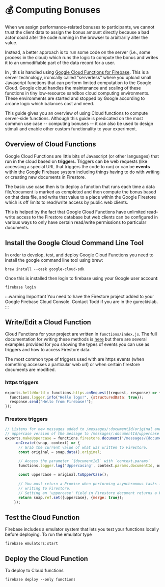 # :moneybag: Computing Bonuses

When we assign performance-related bonuses to participants, 
we cannot trust the client data to assign the bonus amount 
directly because a bad actor could alter the code running in the 
browser to arbitrarily alter the value.

Instead, a better approach is to run some code on the server (i.e., some process in the cloud) which runs the logic to compute the bonus and writes it to an unmodifiable
part of the data record for a user.

In <SmileText />, this is handled using [Google Cloud Functions for Firebase](https://firebase.google.com/docs/functions/?authuser=0#implementation_paths).  This is a server technology, ironically called "serverless" where you upload small Javascript functions that can perform limited computation to the Google Cloud.  Google cloud handles the maintenance and scaling of these functions in tiny low-resource sandbox cloud computing environments.  These environments are started and stopped by Google according to arcane logic which balances cost and need.

This guide gives you an overview of using Cloud functions to compute server-side functions.  Although this guide is predicated on the most common use case -- computing bonuses -- it can also be used to design stimuli and enable other custom functionality to your experiment.

## Overview of Cloud Functions

Google Cloud Functions are little bits of Javascript (or other languages) that run in the cloud based on **triggers**.  Triggers can be web requests (like accessing a special URL that triggers the code to run) or can be **events** within the Google Firebase system including things having to do with writing or creating new documents in Firestore.

The basic use case then is to deploy a function that runs each time a data file/document is marked as completed and then compute the bonus based on that data file, and write that value to a place within the Google Firestore which is off limits to read/write access by public web clients.  

This is helped by the fact that Google Cloud Functions have unlimited read-write access to the Firestore database but web clients can be configured in various ways to only have certain read/write permissions to particular documents.

## Install the Google Cloud Command Line Tool

In order to develop, test, and deploy Google Cloud Functions you need to install the google command line tool using brew:

```
brew install --cask google-cloud-sdk
```

Once this is installed then login to firebase using your Google user account:

```
firebase login
```

:::warning Important
You need to have the <SmileText /> Firestore project added to your Google Firebase Cloud Console.  Contact Todd if you are in the gureckislab.
:::


## Write/Edit a Cloud Function

Cloud Functions for your project are written in `functions/index.js`.
The full documentation for writing these methods is [here](https://firebase.google.com/docs/functions?authuser=0) but there are several examples provided for you showing the types of events you can use as triggers and how to access Firestore data.

The most common type of triggers used with <SmileText /> are https events (when something accesses a particular web url) or when certain firestore documents are modified.

### https triggers

```js
exports.helloWorld = functions.https.onRequest((request, response) => {
  functions.logger.info("Hello logs!", {structuredData: true});
  response.send("Hello from Firebase!");
});
```

### Firestore triggers

```js
// Listens for new messages added to /messages/:documentId/original and creates an
// uppercase version of the message to /messages/:documentId/uppercase
exports.makeUppercase = functions.firestore.document('/messages/{documentId}')
    .onCreate((snap, context) => {
      // Grab the current value of what was written to Firestore.
      const original = snap.data().original;

      // Access the parameter `{documentId}` with `context.params`
      functions.logger.log('Uppercasing', context.params.documentId, original);
      
      const uppercase = original.toUpperCase();
      
      // You must return a Promise when performing asynchronous tasks inside a Functions such as
      // writing to Firestore.
      // Setting an 'uppercase' field in Firestore document returns a Promise.
      return snap.ref.set({uppercase}, {merge: true});
    });
```

## Test the Cloud Function

Firebase includes a emulator system that lets you test your functions locally before deploying.  To run the emulator type

```
firebase emulators:start
```

## Deploy the Cloud Function

To deploy to Cloud functions

```
firebase deploy --only functions
```
